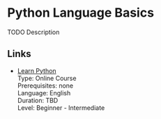 # Python Language Basics

TODO Description

## Links

- [Learn Python](https://www.codecademy.com/learn/learn-python)  
  Type: Online Course  
  Prerequisites: none  
  Language: English  
  Duration: TBD  
  Level: Beginner - Intermediate
